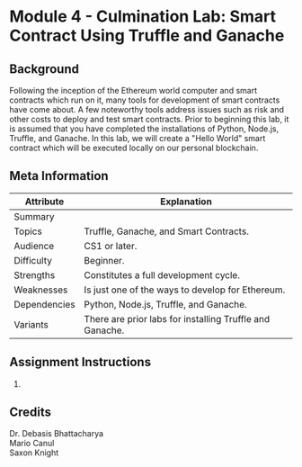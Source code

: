 # Module 4 - Culmination Lab: Smart Contract Using Truffle and Ganache

## Background
Following the inception of the Ethereum world computer and smart contracts which run on it, many tools for development of smart contracts have come about. A few noteworthy tools address issues such as risk and other costs to deploy and test smart contracts. Prior to beginning this lab, it is assumed that you have completed the installations of Python, Node.js, Truffle, and Ganache. In this lab, we will create a "Hello World" smart contract which will be executed locally on our personal blockchain.

## Meta Information
| Attribute | Explanation |
| - | - |
| Summary |  |
| Topics | Truffle, Ganache, and Smart Contracts. |
| Audience | CS1 or later. |
| Difficulty | Beginner. |
| Strengths | Constitutes a full development cycle. |
| Weaknesses | Is just one of the ways to develop for Ethereum. |
| Dependencies | Python, Node.js, Truffle, and Ganache. |
| Variants | There are prior labs for installing Truffle and Ganache. |

## Assignment Instructions
1. 

## Credits
Dr. Debasis Bhattacharya  
Mario Canul  
Saxon Knight  
